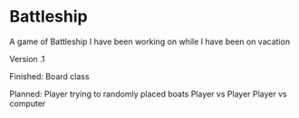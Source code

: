 # Battleship
A game of Battleship I have been working on while I have been on vacation

Version .1

Finished:
Board class

Planned:
Player trying to randomly placed boats
Player vs Player
Player vs computer
